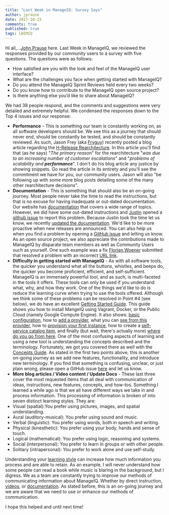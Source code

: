 ```yaml
---
title: "Last Week in ManageIQ: Survey Says"
author: jprause
date: 2017-10-23
comments: true
published: true
tags: LWIMIQ
---
```


Hi all,...[John Prause][jprause] here. Last Week in ManageIQ, we reviewed the responses provided by our community users to a survey with five questions. The questions were as follows:
  - How satisfied are you with the look and feel of the ManageIQ user interface?
  - What are the challenges you face when getting started with ManageIQ?
  - Do you attend the ManageIQ Sprint Reviews held every two weeks?
  - Do you know how to contribute to the ManageIQ open source project?
  - Is there anything else you’d like to share about ManageIQ?

We had 38 people respond, and the comments and suggestions were very detailed and extremely helpful. We condensed the responses down to the Top 4 issues and our response:
  - **Performance** - This is something our team is constantly working on, as all software developers should be. We see this as a journey that should never end, should be constantly be tested, and should be constantly reviewed. As such, Jason Frey (aka [Fryguy][fry]) recently posted a blog article regarding the [H-Release Rearchitecture][hrelease]. In this article you'll find that (as he says) "_The primary reason_" for the rearchitecture "_was due to an increasing number of customer escalations_" and "_problems of scalability and **performance**_". I don't do his blog article any justice by showing snippets. Go read the article in its entirety and you'll see the commitment we have for you, our community users. Jason will also "be following up with some more blog posts detailing some of the many other rearchitecture decisions".
  - **Documentation** - This is something that should also be an on-going journey. Most people never take the time to read the instructions, but that is no excuse for having inadequate or out-dated documentation. Our website has [documentation][doc] that covers a wide range of topics. However, we did have some out-dated instructions and [Justin][just] opened a [github issue][justissue] to report this problem. Because Justin took the time let us know, we recently [updated the documentation][update]. We'd like to be more proactive when new releases are announced. You can also help us when you find a problem by opening a [GitHub issue][gitissue] and letting us know. As an open source project, we also appreciate the contributions made to ManageIQ by disparate team members as well as Community Users such as yourself. One such example was a fix [Florian Woener][flor] submitted that resolved a problem with an incorrect [URL link][link].
  - **Difficulty in getting started with ManageIQ** - As with all software tools, the quicker you understand what all the buttons, whistles, and beeps do, the quicker you become proficient, efficient, and self-sufficient. ManageIQ is an immensely powerful tool, and as such, is multi-faceted in the tools it offers. These tools can only be used if you understand what, why, and how they work. One of the things we'd like to do is reduce the learning curve when trying to use the tools offered. Although we think some of these problems can be resolved in Point #4 (see below), we do have an excellent [Getting Started Guide][getstart]. This guide shows you how to install MangeIQ using Vagrant, Docker, or the Public Cloud (namely Google Compute Engine). It also shows: [basic configuration][config], how to [add a provider][provider], what you can [see from this provider][see], how to [provision your first instance][instance], how to create a [self-service catalog item][item], and finally (but wait, there's actually more) [where do you go from here][where]. One of the most confusing aspects of learning and using a new tool is understanding the concepts described and the terminology. Fortunately, we got you covered there as well with the [Concepts Guide][terms]. As stated in the first two points above, this is another on-going journey as we add new features, functionality, and introduce new terminology. If you find that something is confusing, unclear, or just plain wrong, please open a GitHub issue [here][new] and let us know.
  - **More blog articles / Video content / Update Docs** - These last three cover the most requested items that all deal with communication of ideas, instructions, new features, concepts, and how-tos. Something I learned a while ago is that we all have different ways we take in and process information. This processing of information is broken of into seven distinct learning styles. They are:
  - Visual (spatial):You prefer using pictures, images, and spatial understanding.
  - Aural (auditory-musical): You prefer using sound and music.
  - Verbal (linguistic): You prefer using words, both in speech and writing.
  - Physical (kinesthetic): You prefer using your body, hands and sense of touch.
  - Logical (mathematical): You prefer using logic, reasoning and systems.
  - Social (interpersonal): You prefer to learn in groups or with other people.
  - Solitary (intrapersonal): You prefer to work alone and use self-study.

Understanding your [learning style][learn] can increase how much information you process and are able to retain. As an example, I will never understand how some people can read a book while music is blaring in the background, but I digress. We as a team are constantly trying to improve our methods of communicating information about ManageIQ. Whether by direct instruction, [videos][vids], or [documentation][doc]. As stated before, this is an on-going journey and we are aware that we need to use or enhance our methods of communication.

I hope this helped and until next time!

[jprause]: https://github.com/jprause
[fry]: https://github.com/fryguy
[hrelease]: http://manageiq.org/blog/2017/10/h-release-rearchitecture/
[doc]: http://manageiq.org/docs/
[just]: https://github.com/jgeorgeson
[justissue]: https://github.com/ManageIQ/manageiq.org/issues/543
[update]: https://github.com/ManageIQ/manageiq.org/pull/588
[gitissue]: https://github.com/ManageIQ/manageiq.org/issues
[flor]: https://github.com/FlorianOnmyown
[link]: https://github.com/ManageIQ/manageiq.org/pull/587
[getstart]: http://manageiq.org/docs/get-started/
[config]: http://manageiq.org/docs/get-started/basic-configuration
[provider]: http://manageiq.org/docs/get-started/add-a-provider
[see]: http://manageiq.org/docs/get-started/review-provider
[instance]: http://manageiq.org/docs/get-started/provision-machine
[item]: http://manageiq.org/docs/get-started/create-service-item
[where]: http://manageiq.org/docs/get-started/where-to-go-from-here
[terms]: http://manageiq.org/docs/get-started/concepts
[new]: https://github.com/ManageIQ/manageiq.org/issues/new
[learn]: https://youtu.be/3_bQUSFzLI4
[vids]: https://www.youtube.com/user/ManageIQVideo/videos
